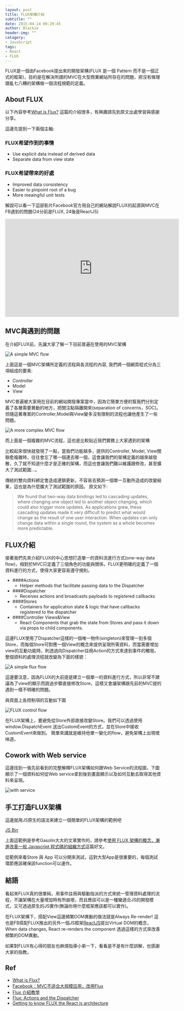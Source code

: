 ```yaml
---
layout: post
title: FLUX架構介紹
subtitle: ""
date: 2015-04-14 00:29:45
author: Blackie
header-img: ""
catagory:
- JavaScript
tags:
- React
- FLUX
---
```


FLUX是一個由Facebook提出來的開發架構(FLUX 是一個 Pattern 而不是一個正式的框架)，目的是在解決所謂的MVC在大型商業網站所存在的問題，把沒有條理跟亂七八糟的架構做一個流程規範的定義。

<!-- More -->

## About FLUX

以下內容參考[What is Flux?](http://fluxxor.com/what-is-flux.html) 這篇的介紹很多，有興趣請先到原文出處學習與感謝分享。

這邊先提到一下兩個主軸:

### FLUX希望作到的事情

- Use explicit data instead of derived data
- Separate data from view state

### FLUX希望帶來的好處

- Improved data consistency
- Easier to pinpoint root of a bug
- More meaingful unit tests

解說可以看一下這部影片Facebook官方用自己的網站解說FLUX的起源與MVC在FB遇到的問題(24分前是FLUX, 24後是ReactJS)

<iframe width="560" height="315" src="https://www.youtube.com/embed/nYkdrAPrdcw?list=PLb0IAmt7-GS188xDYE-u1ShQmFFGbrk0v" frameborder="0" allowfullscreen></iframe>

## MVC與遇到的問題

在介紹FLUX前，先讓大家了解一下目前普遍在使用的MVC架構

![A simple MVC flow](http://fluxxor.com/images/mvc-simple.png)

上面這是一個MVC架構所定義的流程與各流程的內容, 我們將一個網頁程式分為三項組成的要素:

- Controller
- Model
- View

MVC普遍被大家用在目前的網站開發專案當中，因為它簡單方便的幫我們分別定義了各層需要異動的地方，把關注點隔離開來(separation of concerns，SOC)。但隨這著專案的Controller,Model與View變多沒有限制的流程也讓他產生了一些問題。

![A more complex MVC flow](http://fluxxor.com/images/mvc-complex.png)

而上面是一個複雜的MVC流程，這也是比較貼近我們實務上大家遇到的架構

比較起來很快就發現了一點，當我們功能越多，提供的Controller, Model, View關聯愈複雜時，往往會忘了哪一個連去哪一個，這會讓我們的架構定義的越來越發散，久了就不知道什麼才是正確的架構，而這也會讓我們難以維護跟修改，甚至擴大了測試範圍...。

傳統的雙向資料綁定會造成連鎖更新，不容易去預測一個單一互動所造成的改變結果，這也是為什麼擴大了測試範圍的原因。
原文如下:
> We found that two-way data bindings led to cascading updates, where changing one object led to another object changing, which could also trigger more updates. As applications grew, these cascading updates made it very difficult to predict what would change as the result of one user interaction. When updates can only change data within a single round, the system as a whole becomes more predictable.

## FLUX介紹

接著我們先來介紹FLUX的中心思想打造單一的資料流進行方式(one-way data flow)，相對於MVC只定義了三個角色的功能與關係，FLUX更明確的定義了一個資料進行的方式，使得大家更容易遵守規則。

- ####Actions
	- Helper methods that facilitate passing data to the Dispatcher
- ####Dispatcher
	- Receives actions and broadcasts payloads to registered callbacks
- ####Stores
	- Containers for application state & logic that have callbacks registered to the dispatcher
- ####Controller Views&View  
	- React Components that grab the state from Stores and pass it down via props to child components.

這邊FLUX使用了Dispatcher這樣的一個唯一物件(singleton)來管理一到多個Store，而每個Store可對應一個View的概念來提供呈現所需資料，而當需要增加view的互動功能時，則透過向Dispatcher註冊Action的方式來達到事件的觸發。 整個資料的處理流程就改變為下面的樣貌：

![A simple flux flow](http://fluxxor.com/images/flux-simple.png)

這邊要注意，因為FLUX的大前提是建立一個單一的資料進行方式，所以非常不建議為了view的顯示而跳過步驟直接修改Store，這樣又會讓架構跟先前的MVC提的遇到一樣不明確的問題。

與頁面上各控制項的互動如下圖

![FLUX control flow](https://dl.dropboxusercontent.com/u/20925528/%E6%8A%80%E8%A1%93Blog/blogs/FLUX%2BReactJS/01/FLUX%20flow.png)

在FLUX架構上，要避免從Store外部直接改變Store。我們可以透過使用 window.DispatchEvent 送出CustomEvent的方式，並在Store中接收CustomEvent來做到。 簡單來講就是維持他單一變化的flow，避免架構上出現壞味道。

## Cowork with Web service

這邊找到一張先前看到的完整解釋FLUX架構如何跟Web Service的流程圖，下圖顯示了一個資料如何從Web service拿到後到畫面顯示以及如何互動去取得其他資料來呈現。

![with service](https://dl.dropboxusercontent.com/u/20925528/%E6%8A%80%E8%A1%93Blog/blogs/FLUX%2BReactJS/01/archieture.png)

## 手工打造FLUX架構

這邊就用JS原生的語法來建立一個簡單的FLUX架構的範例吧

<a class="jsbin-embed" href="http://jsbin.com/sutuku/20/embed?js,output">JS Bin</a><script src="http://static.jsbin.com/js/embed.js"></script>

上面這範例是參考Gasolin大大的文章實作的，請參考[使用 FLUX 架構的概念，漸進改善一般 Javascript 程式碼的組織方式](http://blog.gasolin.idv.tw/2014/11/flux-javascript.html)這篇好文。

從範例來看Store 與 App 可以分開來測試，這對大型App是很重要的，每個測試環節應該確保該function可以運作。

## 結語

看起來FLUX真的很單純，用事件註冊與驅動指派的方式來統一管理資料處理的流程，不讓架構在大量增加時有所崩壞，而且應該可以是一種蠻適合JS的開發模式，又可透過原生的JS實作(無論你用什麼框架應該都可以實作)。

在FLUX架構下，搭配View這邊頻繁DOM異動的做法就是Always Re-render! 這也是FB搭配FLUX推出的另外一個JS框架[ReactJS](https://facebook.github.io/react/)提出Virtual DOM的概念，When data changes, React re-renders the component 透過這樣的方式來改善頻繁的DOM異動。

如果對FLUX有心得的朋友也麻煩指導小弟一下，看看是不是有什麼誤解，也感謝大家的指教。

## Ref

- [What is Flux?](http://fluxxor.com/what-is-flux.html)
- [Facebook：MVC不适合大规模应用，改用Flux](http://www.infoq.com/cn/news/2014/05/facebook-mvc-flux)
- [Flux 介紹教學](http://blog.roy.tw/2015/02/05/introduction-of-flux)
- [Flux: Actions and the Dispatcher](http://facebook.github.io/react/blog/2014/07/30/flux-actions-and-the-dispatcher.html)
- [Getting to know FLUX the React js architecture](https://scotch.io/tutorials/getting-to-know-flux-the-react-js-architecture)

